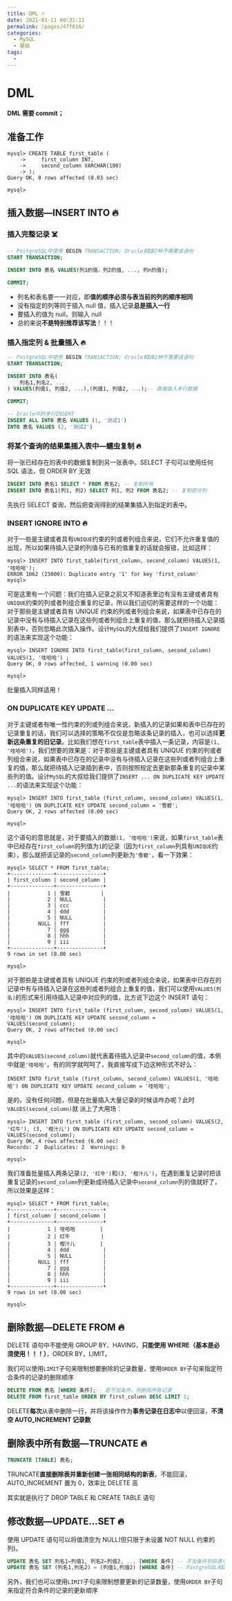 ```yaml
---
title: DML 🔥
date: 2021-01-11 00:31:11
permalink: /pages/47f816/
categories:
  - MySQL
  - 基础
tags:
  -
---
```


# DML

**DML 需要 commit；**

## 准备工作

```
mysql> CREATE TABLE first_table (
    ->     first_column INT,
    ->     second_column VARCHAR(100)
    -> );
Query OK, 0 rows affected (0.03 sec)

mysql>
```

## 插入数据—INSERT INTO 🔥

### 插入完整记录 ☠️

```sql
-- PostgreSQL中使用 BEGIN TRANSACTION; Oracle和DB2种不需要该语句
START TRANSACTION;

INSERT INTO 表名 VALUES(列1的值，列2的值, ..., 列n的值);

COMMIT;
```

- 列名和表名要一一对应，即**值的顺序必须与表当前的列的顺序相同**
- 没有指定的列等同于插入 null 值，插入记录**总是插入一行**
- 要插入的值为 null，则输入 null
- 总的来说**不是特别推荐该写法**！！！

### 插入指定列 & 批量插入 🔥

```sql
-- PostgreSQL中使用 BEGIN TRANSACTION; Oracle和DB2种不需要该语句
START TRANSACTION;

INSERT INTO 表名(
    列名1,列名2, ...
) VALUES(列值1, 列值2, ...),(列值1, 列值2, ...);-- 直接插入多行数据

COMMIT;
```

```sql
-- Oracle中的多行INSERT
INSERT ALL INTO 表名 VALUES (1, '测试1')
INTO 表名 VALUES (2, '测试2')
```

### 将某个查询的结果集插入表中—蠕虫复制 🔥

将一张已经存在的表中的数据复制到另一张表中。SELECT 子句可以使用任何 SQL 语法，但 ORDER BY 无效

```sql
INSERT INTO 表名1 SELECT * FROM 表名2; -- 复制所有
INSERT INTO 表名1(列1, 列2) SELECT 列1, 列2 FROM 表名2; -- 复制部分列
```

先执行 SELECT 查询，然后把查询得到的结果集插入到指定的表中。

### INSERT IGNORE INTO 🔥

对于一些是主键或者具有`UNIQUE`约束的列或者列组合来说，它们不允许重复值的出现，所以如果待插入记录的列值与已有的值重复的话就会报错，比如这样：

```
mysql> INSERT INTO first_table(first_column, second_column) VALUES(1, '哇哈哈');
ERROR 1062 (23000): Duplicate entry '1' for key 'first_column'
mysql>
```

可是这里有一个问题：我们在插入记录之前又不知道表里边有没有主键或者具有`UNIQUE`约束的列或者列组合重复的记录，所以我们迫切的需要这样的一个功能：对于那些是主键或者具有 UNIQUE 约束的列或者列组合来说，如果表中已存在的记录中没有与待插入记录在这些列或者列组合上重复的值，那么就把待插入记录插到表中，否则忽略此次插入操作。设计`MySQL`的大叔给我们提供了`INSERT IGNORE`的语法来实现这个功能：

```
mysql> INSERT IGNORE INTO first_table(first_column, second_column) VALUES(1, '哇哈哈') ;
Query OK, 0 rows affected, 1 warning (0.00 sec)

mysql>
```

批量插入同样适用！

### ON DUPLICATE KEY UPDATE ...

对于主键或者有唯一性约束的列或列组合来说，新插入的记录如果和表中已存在的记录重复的话，我们可以选择的策略不仅仅是忽略该条记录的插入，也可以选择**更新这条重复的旧记录**。比如我们想在`first_table`表中插入一条记录，内容是`(1, '哇哈哈')`，我们想要的效果是：对于那些是主键或者具有 UNIQUE 约束的列或者列组合来说，如果表中已存在的记录中没有与待插入记录在这些列或者列组合上重复的值，那么就把待插入记录插到表中，否则按照规定去更新那条重复的记录中某些列的值。设计`MySQL`的大叔给我们提供了`INSERT ... ON DUPLICATE KEY UPDATE ...`的语法来实现这个功能：

```
mysql> INSERT INTO first_table (first_column, second_column) VALUES(1, '哇哈哈') ON DUPLICATE KEY UPDATE second_column = '雪碧';
Query OK, 2 rows affected (0.00 sec)

mysql>
```

这个语句的意思就是，对于要插入的数据`(1, '哇哈哈')`来说，如果`first_table`表中已经存在`first_column`的列值为`1`的记录（因为`first_column`列具有`UNIQUE`约束），那么就把该记录的`second_column`列更新为`'雪碧'`，看一下效果：

```
mysql> SELECT * FROM first_table;
+--------------+---------------+
| first_column | second_column |
+--------------+---------------+
|            1 | 雪碧          |
|            2 | NULL          |
|            3 | ccc           |
|            4 | ddd           |
|            5 | NULL          |
|         NULL | fff           |
|            7 | ggg           |
|            8 | hhh           |
|            9 | iii           |
+--------------+---------------+
9 rows in set (0.00 sec)

mysql>
```

对于那些是主键或者具有 UNIQUE 约束的列或者列组合来说，如果表中已存在的记录中有与待插入记录在这些列或者列组合上重复的值，我们可以使用`VALUES(列名)`的形式来引用待插入记录中对应列的值，比方说下边这个 INSERT 语句：

```
mysql> INSERT INTO first_table (first_column, second_column) VALUES(1, '哇哈哈') ON DUPLICATE KEY UPDATE second_column = VALUES(second_column);
Query OK, 2 rows affected (0.00 sec)

mysql>
```

其中的`VALUES(second_column)`就代表着待插入记录中`second_column`的值，本例中就是`'哇哈哈'`。有的同学就呵呵了，我直接写成下边这种形式不好么：

```
INSERT INTO first_table (first_column, second_column) VALUES(1, '哇哈哈') ON DUPLICATE KEY UPDATE second_column = '哇哈哈';
```

是的，没有任何问题，但是在批量插入大量记录的时候该咋办呢？此时`VALUES(second_column)`就 派上了大用场：

```
mysql> INSERT INTO first_table (first_column, second_column) VALUES(2, '红牛'), (3, '橙汁儿') ON DUPLICATE KEY UPDATE second_column = VALUES(second_column);
Query OK, 4 rows affected (0.00 sec)
Records: 2  Duplicates: 2  Warnings: 0

mysql>
```

我们准备批量插入两条记录`(2, '红牛')`和`(3, '橙汁儿')`，在遇到重复记录时把该重复记录的`second_column`列更新成待插入记录中`second_column`列的值就好了，所以效果是这样：

```
mysql> SELECT * FROM first_table;
+--------------+---------------+
| first_column | second_column |
+--------------+---------------+
|            1 | 哇哈哈        |
|            2 | 红牛          |
|            3 | 橙汁儿        |
|            4 | ddd           |
|            5 | NULL          |
|         NULL | fff           |
|            7 | ggg           |
|            8 | hhh           |
|            9 | iii           |
+--------------+---------------+
9 rows in set (0.00 sec)

mysql>
```

## 删除数据—DELETE FROM 🔥

DELETE 语句中不能使用 GROUP BY、HAVING，**只能使用 WHERE（基本是必须使用！！！）**，ORDER BY，LIMIT。

我们可以使用`LIMIT`子句来限制想要删除的记录数量，使用`ORDER BY`子句来指定符合条件的记录的删除顺序

```sql
DELETE FROM 表名 [WHERE 条件];-- 若不加条件，则删除所有记录
DELETE FROM first_table ORDER BY first_column DESC LIMIT 1;
```

DELETE**每次**从表中删除一行，并将该操作作为**事务记录在日志中**以便回滚，**不清空 AUTO_INCREMENT 记录数**

## 删除表中所有数据—TRUNCATE 🔥

```sql
TRUNCATE [TABLE] 表名;
```

TRUNCATE**直接删除表并重新创建一张相同结构的新表**，不能回滚， AUTO_INCREMENT 置为 0，效率比 DELETE 高

其实就是执行了 DROP TABLE 和 CREATE TABLE 语句

## 修改数据—UPDATE…SET 🔥

使用 UPDATE 语句可以将值清空为 NULL(但只限于未设置 NOT NULL 约束的列)。

```sql
UPDATE 表名 SET 列名1=列值1, 列名2=列值2, ... [WHERE 条件] -- 不加条件则将表中所有记录修改
UPDATE 表名 SET (列名1,列名2) = (列值1,列值2) [WHERE 条件] -- PostgreSQL和DB2中使用
```

另外，我们也可以使用`LIMIT`子句来限制想要更新的记录数量，使用`ORDER BY`子句来指定符合条件的记录的更新顺序
